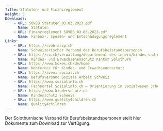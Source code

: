 ```yaml
---
Title: Statuten- und Finanzreglement
Weight: 5
Downloads:
    - URL: SOVBB Statuten_03.03.2023.pdf
      Name: Statuten
    - URL: Finanzreglement SOVBB_03.03.2023.pdf
      Name: Finanz-, Spesen- und Entschädigungsreglement
Links:
    - URL: https://svbb-ascp.ch
      Name: Schweizerischer Verband der Berufsbeistandspersonen
    - URL: https://so.ch/verwaltung/departement-des-innern/kindes-und-erwachsenenschutz/
      Name: Kindes- und Erwachsenenschutz Kanton Solothurn
    - URL: https://www.kokes.ch/de/home
      Name: Konferenz für Kindes- und Erwachsenenschutz
    - URL: https://avenirsocial.ch
      Name: Berufsverband Soziale Arbeit Schweiz
    - URL: https://www.sozialinfo.ch
      Name: Fachportal Sozialinfo.ch – Orientierung im Sozialwesen Schweiz
    - URL: https://www.kinderschutz.ch
      Name: Kindesschutz Schweiz
    - URL: https://www.quality4children.ch
      Name: Quality4children
---
```

Der Solothurnische Verband für Berufsbeistandspersonen stellt hier Dokumente zum Download zur Verfügung.
